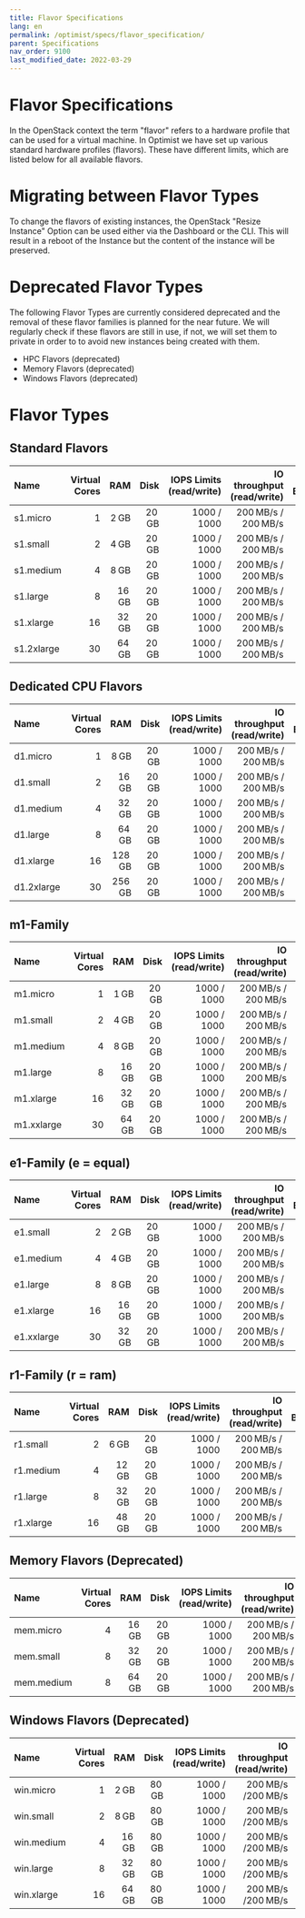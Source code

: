 ```yaml
---
title: Flavor Specifications
lang: en
permalink: /optimist/specs/flavor_specification/
parent: Specifications
nav_order: 9100
last_modified_date: 2022-03-29
---
```


# Flavor Specifications

In the OpenStack context the term "flavor" refers to a hardware profile that can be used for a virtual machine. In Optimist we have set up
various standard hardware profiles (flavors). These have different limits, which are listed below for all available flavors.

# Migrating between Flavor Types

To change the flavors of existing instances, the OpenStack "Resize Instance" Option can be used either via the Dashboard or the CLI. This will result in a reboot of the Instance but the content of the instance will be preserved.

# Deprecated Flavor Types

The following Flavor Types are currently considered deprecated and the removal of these flavor families is planned for the near future. We will regularly check if these flavors are still in use, if not, we will set them to private in order to to avoid new instances being created with them.
- HPC Flavors (deprecated)
- Memory Flavors (deprecated)
- Windows Flavors (deprecated)

# Flavor Types

## Standard Flavors

| Name       | Virtual Cores |          RAM |         Disk | IOPS Limits (read/write) |        IO throughput (read/write) | Network Bandwidth |
| :--------- | ------------: | -----------: | -----------: | -----------------------: | --------------------------------: | ----------------: |
| s1.micro   |             1 |  2&thinsp;GB | 20&thinsp;GB |              1000 / 1000 | 200&thinsp;MB/s / 200&thinsp;MB/s |   1&thinsp;Gbit/s |
| s1.small   |             2 |  4&thinsp;GB | 20&thinsp;GB |              1000 / 1000 | 200&thinsp;MB/s / 200&thinsp;MB/s |   2&thinsp;Gbit/s |
| s1.medium  |             4 |  8&thinsp;GB | 20&thinsp;GB |              1000 / 1000 | 200&thinsp;MB/s / 200&thinsp;MB/s |   3&thinsp;Gbit/s |
| s1.large   |             8 | 16&thinsp;GB | 20&thinsp;GB |              1000 / 1000 | 200&thinsp;MB/s / 200&thinsp;MB/s |   4&thinsp;Gbit/s |
| s1.xlarge  |            16 | 32&thinsp;GB | 20&thinsp;GB |              1000 / 1000 | 200&thinsp;MB/s / 200&thinsp;MB/s |   4&thinsp;Gbit/s |
| s1.2xlarge |            30 | 64&thinsp;GB | 20&thinsp;GB |              1000 / 1000 | 200&thinsp;MB/s / 200&thinsp;MB/s |   4&thinsp;Gbit/s |

## Dedicated CPU Flavors

| Name       | Virtual Cores |          RAM  |         Disk | IOPS Limits (read/write) |        IO throughput (read/write) | Network Bandwidth |
| :--------- | ------------: | ------------: | -----------: | -----------------------: | --------------------------------: | ----------------: |
| d1.micro   |             1 |  8&thinsp;GB  | 20&thinsp;GB |              1000 / 1000 | 200&thinsp;MB/s / 200&thinsp;MB/s |   1&thinsp;Gbit/s |
| d1.small   |             2 | 16&thinsp;GB  | 20&thinsp;GB |              1000 / 1000 | 200&thinsp;MB/s / 200&thinsp;MB/s |   2&thinsp;Gbit/s |
| d1.medium  |             4 | 32&thinsp;GB  | 20&thinsp;GB |              1000 / 1000 | 200&thinsp;MB/s / 200&thinsp;MB/s |   3&thinsp;Gbit/s |
| d1.large   |             8 | 64&thinsp;GB  | 20&thinsp;GB |              1000 / 1000 | 200&thinsp;MB/s / 200&thinsp;MB/s |   4&thinsp;Gbit/s |
| d1.xlarge  |            16 | 128&thinsp;GB | 20&thinsp;GB |              1000 / 1000 | 200&thinsp;MB/s / 200&thinsp;MB/s |   4&thinsp;Gbit/s |
| d1.2xlarge |            30 | 256&thinsp;GB | 20&thinsp;GB |              1000 / 1000 | 200&thinsp;MB/s / 200&thinsp;MB/s |   4&thinsp;Gbit/s |

## m1-Family

| Name       | Virtual Cores |          RAM |         Disk | IOPS Limits (read/write) |        IO throughput (read/write) | Network Bandwidth |
| :--------- | ------------: | -----------: | -----------: | -----------------------: | --------------------------------: | ----------------: |
| m1.micro   |             1 |  1&thinsp;GB | 20&thinsp;GB |              1000 / 1000 | 200&thinsp;MB/s / 200&thinsp;MB/s |   1&thinsp;Gbit/s |
| m1.small   |             2 |  4&thinsp;GB | 20&thinsp;GB |              1000 / 1000 | 200&thinsp;MB/s / 200&thinsp;MB/s |   2&thinsp;Gbit/s |
| m1.medium  |             4 |  8&thinsp;GB | 20&thinsp;GB |              1000 / 1000 | 200&thinsp;MB/s / 200&thinsp;MB/s |   3&thinsp;Gbit/s |
| m1.large   |             8 | 16&thinsp;GB | 20&thinsp;GB |              1000 / 1000 | 200&thinsp;MB/s / 200&thinsp;MB/s |   4&thinsp;Gbit/s |
| m1.xlarge  |            16 | 32&thinsp;GB | 20&thinsp;GB |              1000 / 1000 | 200&thinsp;MB/s / 200&thinsp;MB/s |   4&thinsp;Gbit/s |
| m1.xxlarge |            30 | 64&thinsp;GB | 20&thinsp;GB |              1000 / 1000 | 200&thinsp;MB/s / 200&thinsp;MB/s |   4&thinsp;Gbit/s |

## e1-Family (e = equal)

| Name       | Virtual Cores |          RAM |         Disk | IOPS Limits (read/write) |        IO throughput (read/write) | Network Bandwidth |
| :--------- | ------------: | -----------: | -----------: | -----------------------: | --------------------------------: | ----------------: |
| e1.small   |             2 |  2&thinsp;GB | 20&thinsp;GB |              1000 / 1000 | 200&thinsp;MB/s / 200&thinsp;MB/s |   1&thinsp;Gbit/s |
| e1.medium  |             4 |  4&thinsp;GB | 20&thinsp;GB |              1000 / 1000 | 200&thinsp;MB/s / 200&thinsp;MB/s |   2&thinsp;Gbit/s |
| e1.large   |             8 |  8&thinsp;GB | 20&thinsp;GB |              1000 / 1000 | 200&thinsp;MB/s / 200&thinsp;MB/s |   3&thinsp;Gbit/s |
| e1.xlarge  |            16 | 16&thinsp;GB | 20&thinsp;GB |              1000 / 1000 | 200&thinsp;MB/s / 200&thinsp;MB/s |   4&thinsp;Gbit/s |
| e1.xxlarge |            30 | 32&thinsp;GB | 20&thinsp;GB |              1000 / 1000 | 200&thinsp;MB/s / 200&thinsp;MB/s |   4&thinsp;Gbit/s |

## r1-Family (r = ram)

| Name      | Virtual Cores |          RAM |         Disk | IOPS Limits (read/write) |        IO throughput (read/write) | Network Bandwidth |
| :-------- | ------------: | -----------: | -----------: | -----------------------: | --------------------------------: | ----------------: |
| r1.small  |             2 |  6&thinsp;GB | 20&thinsp;GB |              1000 / 1000 | 200&thinsp;MB/s / 200&thinsp;MB/s |   1&thinsp;Gbit/s |
| r1.medium |             4 | 12&thinsp;GB | 20&thinsp;GB |              1000 / 1000 | 200&thinsp;MB/s / 200&thinsp;MB/s |   2&thinsp;Gbit/s |
| r1.large  |             8 | 32&thinsp;GB | 20&thinsp;GB |              1000 / 1000 | 200&thinsp;MB/s / 200&thinsp;MB/s |   3&thinsp;Gbit/s |
| r1.xlarge |            16 | 48&thinsp;GB | 20&thinsp;GB |              1000 / 1000 | 200&thinsp;MB/s / 200&thinsp;MB/s |   4&thinsp;Gbit/s |

## Memory Flavors (Deprecated)

| Name       | Virtual Cores |          RAM |         Disk | IOPS Limits (read/write) |        IO throughput (read/write) | Network Bandwidth |
| :--------- | ------------: | -----------: | -----------: | -----------------------: | --------------------------------: | ----------------: |
| mem.micro  |             4 | 16&thinsp;GB | 20&thinsp;GB |              1000 / 1000 | 200&thinsp;MB/s / 200&thinsp;MB/s |   1&thinsp;Gbit/s |
| mem.small  |             8 | 32&thinsp;GB | 20&thinsp;GB |              1000 / 1000 | 200&thinsp;MB/s / 200&thinsp;MB/s |   2&thinsp;Gbit/s |
| mem.medium |             8 | 64&thinsp;GB | 20&thinsp;GB |              1000 / 1000 | 200&thinsp;MB/s / 200&thinsp;MB/s |   3&thinsp;Gbit/s |

## Windows Flavors (Deprecated)

| Name       | Virtual Cores |          RAM |         Disk | IOPS Limits (read/write) |       IO throughput (read/write) | Network Bandwidth |
| :--------- | ------------: | -----------: | -----------: | -----------------------: | -------------------------------: | ----------------: |
| win.micro  |             1 |  2&thinsp;GB | 80&thinsp;GB |              1000 / 1000 | 200&thinsp;MB/s /200&thinsp;MB/s |   1&thinsp;Gbit/s |
| win.small  |             2 |  8&thinsp;GB | 80&thinsp;GB |              1000 / 1000 | 200&thinsp;MB/s /200&thinsp;MB/s |   2&thinsp;Gbit/s |
| win.medium |             4 | 16&thinsp;GB | 80&thinsp;GB |              1000 / 1000 | 200&thinsp;MB/s /200&thinsp;MB/s |   3&thinsp;Gbit/s |
| win.large  |             8 | 32&thinsp;GB | 80&thinsp;GB |              1000 / 1000 | 200&thinsp;MB/s /200&thinsp;MB/s |   4&thinsp;Gbit/s |
| win.xlarge |            16 | 64&thinsp;GB | 80&thinsp;GB |              1000 / 1000 | 200&thinsp;MB/s /200&thinsp;MB/s |   4&thinsp;Gbit/s |

